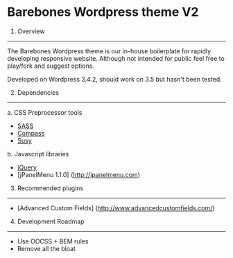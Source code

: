 Barebones Wordpress theme V2
=========


1. Overview
--------

The Barebones Wordpress theme is our in-house boilerplate for rapidly developing responsive website. Although not intended for public feel free to play/fork and suggest options.

Developed on Wordpress 3.4.2, should work on 3.5 but hasn't been tested.


2. Dependencies
--------

a. CSS Preprocessor tools

* [SASS](http://sass-lang.com)
* [Compass](http://compass-style.org)
* [Susy](http://susy.oddbird.net/)

b. Javascript libraries

* [jQuery](http://jquery.com/)
* [jPanelMenu 1.1.0] (http://jpanelmenu.com)

3. Recommended plugins
--------

* [Advanced Custom Fields] (http://www.advancedcustomfields.com/)

4. Development Roadmap
--------

* Use OOCSS + BEM rules
* Remove all the bloat